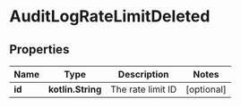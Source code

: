 
# AuditLogRateLimitDeleted

## Properties
| Name | Type | Description | Notes |
| ------------ | ------------- | ------------- | ------------- |
| **id** | **kotlin.String** | The rate limit ID |  [optional] |



